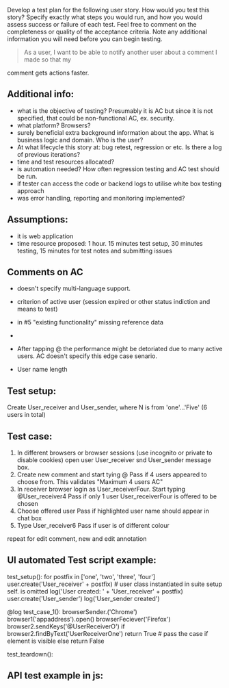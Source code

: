 Develop a test plan for the following user story.
How would you test this story? Specify exactly what steps you would run, and how you would
assess success or failure of each test. Feel free to comment on the completeness or quality of the
acceptance criteria. Note any additional information you will need before you can begin
testing.

> As a user, I want to be able to notify another user about a comment I made so that my

comment gets actions faster.

## Additional info:
- what is the objective of testing? Presumably it is AC but since it is not specified, that could be non-functional AC, ex. security.
- what platform? Browsers?
- surely beneficial extra background information about the app. What is business logic and domain. Who is the user?
- At what lifecycle this story at: bug retest, regression or etc. Is there a log of previous iterations?
- time and test resources allocated?
- is automation needed? How often regression testing and AC  test should be run.
- if tester can access the code or backend logs to utilise white box testing approach
- was error handling, reporting and monitoring implemented?

## Assumptions:
- it is web application
- time resource proposed: 1 hour. 15 minutes test setup, 30 minutes testing, 15 minutes for test notes and submitting issues

## Comments on AC
- doesn't specify multi-language support.
- criterion of active user (session expired or other status indiction and means to test)
- in #5 "existing functionality" missing reference data
-

- After tapping @ the performance might be detoriated due to many active users. AC doesn't specify this edge case senario.
- User name length


## Test setup:
Create User_receiver<N> and User_sender, where N is from 'one'...'Five' (6 users in total)

## Test case:
1. In different browsers or browser sessions (use incognito or private to disable cookies) open user User_receiver snd User_sender message box.
2. Create new comment and start tying @
  Pass if 4 users appeared to choose from. This validates "Maximum 4 users AC"
3. In receiver browser login as User_receiverFour. Start typing @User_receiver4
  Pass if only 1 user User_receiverFour is offered to be chosen
4. Choose offered user
  Pass if highlighted user name should appear in chat box
5. Type User_receiver6
  Pass if user is of different colour

  repeat for edit comment, new and edit annotation


## UI automated Test script example:

test_setup():
  for postfix in ['one', 'two', 'three', 'four']
    user.create('User_receiver' + postfix) # user class instantiated in suite setup self. is omitted
    log('User created: ' + 'User_receiver' + postfix)
  user.create('User_sender')
  log('User_sender created')

@log
test_case_1():
  browserSender.('Chrome')
  browser1('appaddress').open()
  browserFeciever('Firefox')
  browser2.sendKeys('@UserReceiverO')
  if browser2.findByText('UserReceiverOne') return True # pass the case if element is visible
    else return False

  test_teardown():


  ## API test example in js:
